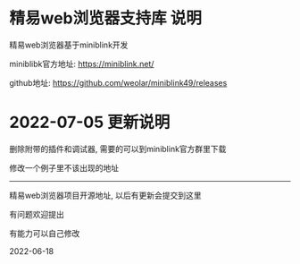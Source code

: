 # 精易web浏览器支持库 说明
 精易web浏览器基于miniblink开发

 miniblibk官方地址: https://miniblink.net/

 github地址: https://github.com/weolar/miniblink49/releases



# 2022-07-05 更新说明
 删除附带的插件和调试器, 需要的可以到miniblink官方群里下载

 修改一个例子里不该出现的地址

----

精易web浏览器项目开源地址, 以后有更新会提交到这里

有问题欢迎提出

有能力可以自己修改


2022-06-18
